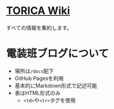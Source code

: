 # [TORICA Wiki](https://github.com/TORICA-Org/TORICA_Electric/wiki)
すべての情報を集約します。

# 電装班ブログについて
- 場所は`/docs`配下
- GitHub Pagesを利用
- 基本的にMarkdown形式で記述可能
- 表はHTML形式のみ
  - `<td>`や`<tr>`タグを使用
